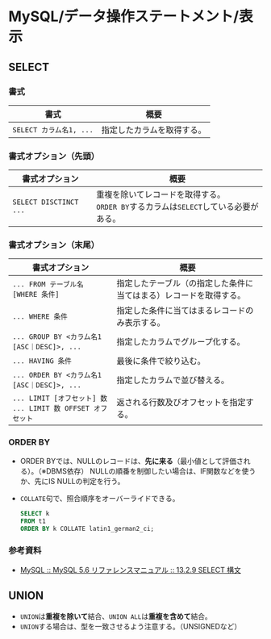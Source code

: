 # MySQL/データ操作ステートメント/表示

## SELECT

### 書式

| 書式                    | 概要                       |
| ----------------------- | -------------------------- |
| `SELECT カラム名1, ...` | 指定したカラムを取得する。 |

### 書式オプション（先頭）

| 書式オプション         | 概要                                                         |
| ---------------------- | ------------------------------------------------------------ |
| `SELECT DISCTINCT ...` | 重複を除いてレコードを取得する。<br />`ORDER BY`するカラムは`SELECT`している必要がある。 |

### 書式オプション（末尾）

| 書式オプション                                               | 概要                                                         |
| ------------------------------------------------------------ | ------------------------------------------------------------ |
| `... FROM テーブル名 [WHERE 条件]`                           | 指定したテーブル（の指定した条件に当てはまる）レコードを取得する。 |
| `... WHERE 条件`                                             | 指定した条件に当てはまるレコードのみ表示する。               |
| `... GROUP BY <カラム名1 [ASC｜DESC]>, ...`                  | 指定したカラムでグループ化する。                             |
| `... HAVING 条件`                                            | 最後に条件で絞り込む。                                       |
| `... ORDER BY <カラム名1 [ASC｜DESC]>, ...`                  | 指定したカラムで並び替える。                                 |
| `... LIMIT [オフセット] 数`<br />`... LIMIT 数 OFFSET オフセット` | 返される行数及びオフセットを指定する。                       |

### ORDER BY

- ORDER BYでは、NULLのレコードは、**先に来る**（最小値として評価される）。（※DBMS依存）
  NULLの順番を制御したい場合は、IF関数などを使うか、先にIS NULLの判定を行う。

- `COLLATE`句で、照合順序をオーバーライドできる。

  ```sql
  SELECT k
  FROM t1
  ORDER BY k COLLATE latin1_german2_ci;
  ```

### 参考資料

- [MySQL :: MySQL 5.6 リファレンスマニュアル :: 13.2.9 SELECT 構文](https://dev.mysql.com/doc/refman/5.6/ja/select.html)

## UNION

- `UNION`は**重複を除いて**結合、`UNION ALL`は**重複を含めて**結合。
- `UNION`する場合は、型を一致させるよう注意する。（UNSIGNEDなど）
